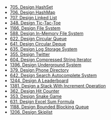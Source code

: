 <!-- GFM-TOC -->
* [705. Design HashSet](https://github.com/yhx89757/CS-Notes/blob/master/notes/705.%20Design%20HashSet.md)
* [706. Design HashMap](https://github.com/yhx89757/CS-Notes/blob/master/notes/706.%20Design%20HashMap.md)
* [707. Design Linked List](https://github.com/yhx89757/CS-Notes/blob/master/notes/707.%20Design%20Linked%20List.md)
* [348. Design Tic-Tac-Toe](https://github.com/yhx89757/CS-Notes/blob/master/notes/348.%20Design%20Tic-Tac-Toe.md)
* [1166. Design File System](https://github.com/yhx89757/CS-Notes/blob/master/notes/1166.%20Design%20File%20System.md)
* [588. Design In-Memory File System](https://github.com/yhx89757/CS-Notes/blob/master/notes/588.%20Design%20In-Memory%20File%20System.md)
* [622. Design Circular Queue](https://github.com/yhx89757/CS-Notes/blob/master/notes/622.%20Design%20Circular%20Queue.md)
* [641. Design Circular Deque](https://github.com/yhx89757/CS-Notes/blob/master/notes/641.%20Design%20Circular%20Deque.md)
* [635. Design Log Storage System](https://github.com/yhx89757/CS-Notes/blob/master/notes/635.%20Design%20Log%20Storage%20System.md)
* [355. Design Twitter](https://github.com/yhx89757/CS-Notes/blob/master/notes/355.%20Design%20Twitter.md)
* [604. Design Compressed String Iterator]()
* [1396. Design Underground System]()
* [379. Design Phone Directory]()
* [642. Design Search Autocomplete System]()
* [1244. Design A Leaderboard]()
* [1381. Design a Stack With Increment Operation]()
* [362. Design Hit Counter]()
* [353. Design Snake Game]()
* [631. Design Excel Sum Formula]()
* [1188. Design Bounded Blocking Queue]()
* [1206. Design Skiplist]()
<!-- GFM-TOC -->
